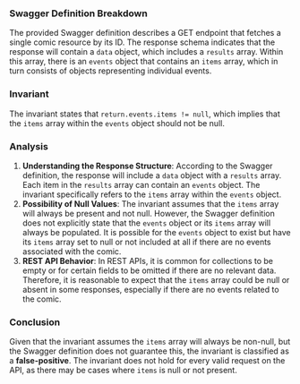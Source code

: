 ### Swagger Definition Breakdown
The provided Swagger definition describes a GET endpoint that fetches a single comic resource by its ID. The response schema indicates that the response will contain a `data` object, which includes a `results` array. Within this array, there is an `events` object that contains an `items` array, which in turn consists of objects representing individual events.

### Invariant
The invariant states that `return.events.items != null`, which implies that the `items` array within the `events` object should not be null.

### Analysis
1. **Understanding the Response Structure**: According to the Swagger definition, the response will include a `data` object with a `results` array. Each item in the `results` array can contain an `events` object. The invariant specifically refers to the `items` array within the `events` object.
2. **Possibility of Null Values**: The invariant assumes that the `items` array will always be present and not null. However, the Swagger definition does not explicitly state that the `events` object or its `items` array will always be populated. It is possible for the `events` object to exist but have its `items` array set to null or not included at all if there are no events associated with the comic.
3. **REST API Behavior**: In REST APIs, it is common for collections to be empty or for certain fields to be omitted if there are no relevant data. Therefore, it is reasonable to expect that the `items` array could be null or absent in some responses, especially if there are no events related to the comic.

### Conclusion
Given that the invariant assumes the `items` array will always be non-null, but the Swagger definition does not guarantee this, the invariant is classified as a **false-positive**. The invariant does not hold for every valid request on the API, as there may be cases where `items` is null or not present.
